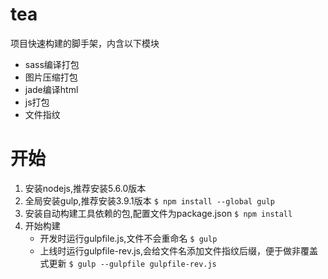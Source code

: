 # tea
项目快速构建的脚手架，内含以下模块

+ sass编译打包
+ 图片压缩打包
+ jade编译html
+ js打包
+ 文件指纹

# 开始 
1. 安装nodejs,推荐安装5.6.0版本
2. 全局安装gulp,推荐安装3.9.1版本
    `$ npm install --global gulp`
3. 安装自动构建工具依赖的包,配置文件为package.json
    `$ npm install`
4. 开始构建
    + 开发时运行gulpfile.js,文件不会重命名
    `$ gulp`
    + 上线时运行gulpfile-rev.js,会给文件名添加文件指纹后缀，便于做非覆盖式更新
    `$ gulp --gulpfile gulpfile-rev.js`
